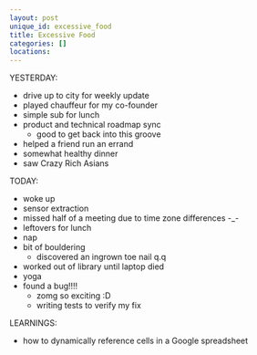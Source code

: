 ```yaml
---
layout: post
unique_id: excessive_food
title: Excessive Food
categories: []
locations: 
---
```


YESTERDAY:
* drive up to city for weekly update
* played chauffeur for my co-founder
* simple sub for lunch
* product and technical roadmap sync
  * good to get back into this groove
* helped a friend run an errand
* somewhat healthy dinner
* saw Crazy Rich Asians

TODAY:
* woke up
* sensor extraction
* missed half of a meeting due to time zone differences -_-
* leftovers for lunch
* nap
* bit of bouldering
  * discovered an ingrown toe nail q.q
* worked out of library until laptop died
* yoga
* found a bug!!!!
  * zomg so exciting :D
  * writing tests to verify my fix

LEARNINGS:
* how to dynamically reference cells in a Google spreadsheet
